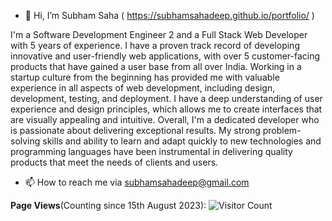 - 👋 Hi, I’m Subham Saha ( https://subhamsahadeep.github.io/portfolio/ )

I'm a Software Development Engineer 2 and a Full Stack Web Developer with 5 years of experience. I have a proven track record of developing innovative and user-friendly web applications, with over 5 customer-facing products that have gained a user base from all over India.
Working in a startup culture from the beginning has provided me with valuable experience in all aspects of web development, including design, development, testing, and deployment. I have a deep understanding of user experience and design principles, which allows me to create interfaces that are visually appealing and intuitive.
Overall, I'm a dedicated developer who is passionate about delivering exceptional results. My strong problem-solving skills and ability to learn and adapt quickly to new technologies and programming languages have been instrumental in delivering quality products that meet the needs of clients and users.

- 📫 How to reach me via subhamsahadeep@gmail.com

**Page Views**(Counting since 15th August 2023): 
![Visitor Count](https://profile-counter.glitch.me/Subhamsahadeep/count.svg)
